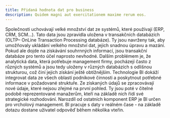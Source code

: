 ```yaml
---
title: Přidaná hodnota dat pro business
description: Quidem magni aut exercitationem maxime rerum eos.
---
```


Společnosti uchovávají velké množství dat ze systémů, které používají (ERP, CRM, SCM…). Tato data jsou zpravidla uložena v transakčních databázích (OLTP– OnLine Transaction Processing databáze). Ty jsou navrženy tak, aby umožňovaly ukládání velkého množství dat, jejich snadnou úpravu a mazání. Pokud ale dojde na získávání souhrnných informací, jsou transakční databáze pro tento účel naprosto nevhodné. Dalším problémem je, že analytická data, která potřebuje management firmy, pocházejí často z různých systémů a jsou tedy uloženy v různých databázích s odlišnou strukturou, což činí jejich získání ještě obtížnějším. Technologie BI dokáží integrovat data ze všech oblastí podnikové činnosti a poskytnout potřebné informace v požadované struktuře. Ze získaných údajů se zpracovávají nové údaje, které nejsou zřejmé na první pohled. Ty jsou poté v čitelné podobě reprezentované manažerům, kteří na základě nich řídí své strategické rozhodování. Narozdíl od ostatních komponent ERP je BI určen pro vrcholový management. BI pracuje s daty v reálném čase - na základě dotazu dostane uživatel odpověď během několika vteřin.
